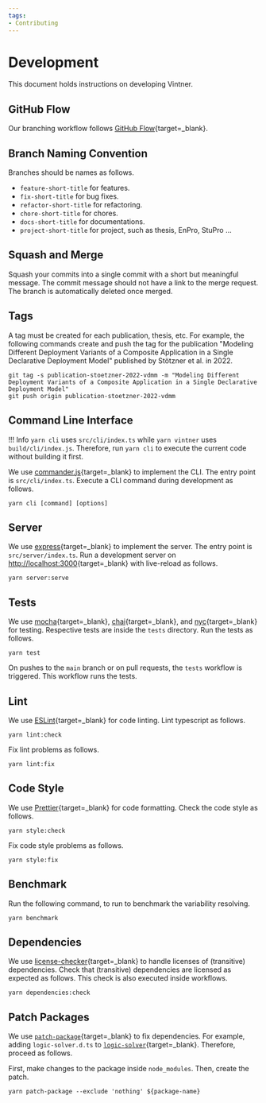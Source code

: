 ```yaml
---
tags:
- Contributing
---
```


# Development

This document holds instructions on developing Vintner.

## GitHub Flow

Our branching workflow follows [GitHub Flow](https://docs.github.com/de/get-started/quickstart/github-flow){target=_blank}.

## Branch Naming Convention

Branches should be names as follows.

- `feature-short-title` for features.
- `fix-short-title` for bug fixes.
- `refactor-short-title` for refactoring.
- `chore-short-title` for chores.
- `docs-short-title` for documentations.
- `project-short-title` for project, such as thesis, EnPro, StuPro ...

## Squash and Merge

Squash your commits into a single commit with a short but meaningful message.
The commit message should not have a link to the merge request.
The branch is automatically deleted once merged.

## Tags 

A tag must be created for each publication, thesis, etc.
For example, the following commands create and push the tag for the publication "Modeling Different Deployment Variants of a Composite Application in a Single Declarative Deployment Model" published by Stötzner et al. in 2022.

```shell linenums="1"
git tag -s publication-stoetzner-2022-vdmm -m "Modeling Different Deployment Variants of a Composite Application in a Single Declarative Deployment Model"
git push origin publication-stoetzner-2022-vdmm
```


## Command Line Interface

!!! Info
    `yarn cli` uses `src/cli/index.ts` while `yarn vintner` uses `build/cli/index.js`.
    Therefore, run `yarn cli` to execute the current code without building it first.

We use [commander.js](https://github.com/tj/commander.js){target=_blank} to implement the CLI.
The entry point is `src/cli/index.ts`.
Execute a CLI command during development as follows.

```shell linenums="1"
yarn cli [command] [options]
```

## Server

We use [express](https://github.com/expressjs/express){target=_blank} to implement the server.
The entry point is `src/server/index.ts`.
Run a development server on [http://localhost:3000](http://localhost:3000){target=_blank} with live-reload as follows.

```shell linenums="1"
yarn server:serve
```

## Tests

We use [mocha](https://mochajs.org){target=_blank}, [chai](https://www.chaijs.com){target=_blank}, and [nyc](https://istanbul.js.org){target=_blank} for testing.
Respective tests are inside the `tests` directory.
Run the tests as follows.

```shell linenums="1"
yarn test
```

On pushes to the `main` branch or on pull requests, the `tests` workflow is triggered. 
This workflow runs the tests.

## Lint

We use [ESLint](https://eslint.org){target=_blank} for code linting.
Lint typescript as follows.

```shell linenums="1"
yarn lint:check
```

Fix lint problems as follows.

```shell linenums="1"
yarn lint:fix
```

## Code Style

We use [Prettier](https://prettier.io){target=_blank} for code formatting.
Check the code style as follows.

```shell linenums="1"
yarn style:check
```

Fix code style problems as follows.

```shell linenums="1"
yarn style:fix
```

## Benchmark

Run the following command, to run to benchmark the variability resolving.

```shell linenums="1"
yarn benchmark
```

## Dependencies

We use [license-checker](https://github.com/davglass/license-checker){target=_blank} to handle licenses of (transitive) dependencies.
Check that (transitive) dependencies are licensed as expected as follows.
This check is also executed inside workflows.

```shell linenums="1"
yarn dependencies:check
```

## Patch Packages 

We use [`patch-package`](https://github.com/ds300/patch-package){target=_blank} to fix dependencies.
For example, adding `logic-solver.d.ts` to [`logic-solver`](https://github.com/meteor/logic-solver){target=_blank}.
Therefore, proceed as follows.

First, make changes to the package inside `node_modules`. 
Then, create the patch.

```shell linenums="1"
yarn patch-package --exclude 'nothing' ${package-name}
```
